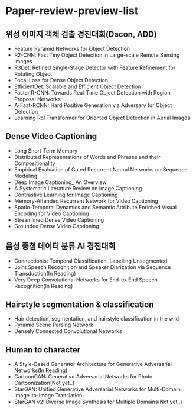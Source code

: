 # Paper-review-preview-list

## 위성 이미지 객체 검출 경진대회(Dacon, ADD)
- Feature Pyramid Networks for Object Detection
- R2-CNN: Fast Tiny Object Detection in Large-scale Remote Sensing Images
- R3Det: Refined Single-Stage Detector with Feature Refinement for Rotating Object
- Focal Loss for Dense Object Detection
- EfficientDet: Scalable and Efficient Object Detection
- Faster R-CNN: Towards Real-Time Object Detection with Region Proposal Networks
- A-Fast-RCNN: Hard Positive Generation via Adversary for Object Detection
- Learning RoI Transformer for Oriented Object Detection in Aerial Images
## Dense Video Captioning
- Long Short-Term Memory
- Distributed Representations of Words and Phrases and their Compositionality
- Empirical Evaluation of Gated Recurrent Neural Networks on Sequence Modeling
- Deep Image Captioning_ An Overview
- A Systematic Literature Review on Image Captioning
- Contrastive Learning for Image Captioning
- Memory-Attended Recurrent Network for Video Captioning
- Spatio-Temporal Dynamics and Semantic Attribute Enriched Visual Encoding for Video Captioning
- Streamlined Dense Video Captioning
- Grounded Dense Video Captioning
## 음성 중첩 데이터 분류 AI 경진대회
- Connectionist Temporal Classification, Labelling Unsegmented
- Joint Speech Recognition and Speaker Diarization via Sequence Transduction(In Reading)
- Very Deep Convolutional Networks for End-to-End Speech Recognition(In Reading)

## Hairstyle segmentation & classification
- Hair detection, segmentation, and hairstyle classification in the wild
- Pyramid Scene Parsing Network
- Densely Connected Convolutional Networks

## Human to character
- A Style-Based Generator Architecture for Generative Adversarial Networks(In Reading)
- CartoonGAN: Generative Adversarial Networks for Photo Cartoonization(Not yet..)
- StarGAN: Unified Generative Adversarial Networks for Multi-Domain Image-to-Image Translation
- StarGAN v2: Diverse Image Synthesis for Multiple Domains(Not yet..)
